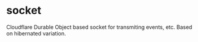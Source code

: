 # socket

Cloudflare Durable Object based socket for transmiting events, etc.
Based on hibernated variation.
